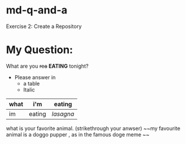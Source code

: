 # md-q-and-a
Exercise 2: Create a Repository

# My Question:
What are you ~~rea~~ **EATING** tonight?

* Please answer in
	* a table
	* Italic

|what|i'm|eating|
|---|---|----|
|im|eating|_lasagna_|

what is your favorite animal. (strikethrough your anwser)
~~my favourite animal is a doggo pupper , as in the famous doge meme ~~
